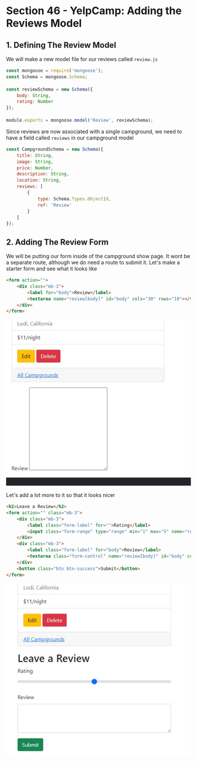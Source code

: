 # Section 46 - YelpCamp: Adding the Reviews Model

## 1. Defining The Review Model

We will make a new model file for our reviews called `review.js`

```js
const mongoose = require('mongoose');
const Schema = mongoose.Schema;

const reviewSchema = new Schema({
    body: String,
    rating: Number
});

module.exports = mongoose.model('Review', reviewSchema);
```

Since reviews are now associated with a single campground, we need to have a field called `reviews` in our campground model

```js
const CampgroundSchema = new Schema({
    title: String,
    image: String,
    price: Number,
    description: String,
    location: String,
    reviews: [
        {
            type: Schema.Types.ObjectId,
            ref: 'Review'
        }
    ]
});
```

## 2. Adding The Review Form

We will be putting our form inside of the campground show page. It wont be a separate route, although we do need a route to submit it. Let's make a starter form and see what it looks like

```html
<form action="">
    <div class="mb-3">
        <label for="body">Review</label>
        <textarea name="review[body]" id="body" cols="30" rows="10"></textarea>
    </div>
</form>
```

![img1](https://github.com/Brian-E-Nguyen/Web-Dev-Bootcamp-2020/blob/46-YelpCamp-Reviews/46-YelpCamp-Reviews/img-for-notes/img1.jpg?raw=true)

Let's add a lot more to it so that it looks nicer

```html
<h2>Leave a Review</h2>
<form action="" class="mb-3">
    <div class="mb-3">
        <label class="form-label" for="">Rating</label>
        <input class="form-range" type="range" min="1" max="5" name="review[name]" id="rating">
    </div>
    <div class="mb-3">
        <label class="form-label" for="body">Review</label>
        <textarea class="form-control" name="review[body]" id="body" cols="30" rows="3"></textarea>
    </div>
    <button class="btn btn-success">Submit</button>
</form>
```

![img2](https://github.com/Brian-E-Nguyen/Web-Dev-Bootcamp-2020/blob/46-YelpCamp-Reviews/46-YelpCamp-Reviews/img-for-notes/img2.jpg?raw=true)
